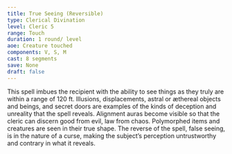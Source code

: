 ```yaml
---
title: True Seeing (Reversible)
type: Clerical Divination
level: Cleric 5
range: Touch
duration: 1 round/ level
aoe: Creature touched
components: V, S, M
cast: 8 segments
save: None
draft: false
---
```


This spell imbues the recipient with the ability to see things as they truly are within a range of 120 ft. Illusions, displacements, astral or æthereal objects and beings, and secret doors are examples of the kinds of deception and unreality that the spell reveals. Alignment auras become visible so that the cleric can discern good from evil, law from chaos. Polymorphed items and creatures are seen in their true shape. The reverse of the spell, false seeing, is in the nature of a curse, making the subject’s perception untrustworthy and contrary in what it reveals.
